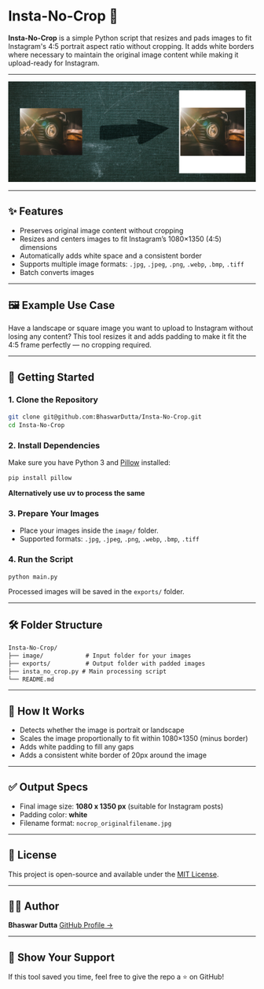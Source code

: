 # Insta-No-Crop 📸

**Insta-No-Crop** is a simple Python script that resizes and pads images to fit Instagram's 4:5 portrait aspect ratio without cropping. It adds white borders where necessary to maintain the original image content while making it upload-ready for Instagram.

-----

![image_to_no_crop](https://github.com/BhaswarDutta/Insta-No-Crop/blob/master/image_to_no_crop.jpg?raw=true)

-----

## ✨ Features

  * Preserves original image content without cropping
  * Resizes and centers images to fit Instagram’s 1080×1350 (4:5) dimensions
  * Automatically adds white space and a consistent border
  * Supports multiple image formats: `.jpg`, `.jpeg`, `.png`, `.webp`, `.bmp`, `.tiff`
  * Batch converts images

-----

## 🖼 Example Use Case

Have a landscape or square image you want to upload to Instagram without losing any content? This tool resizes it and adds padding to make it fit the 4:5 frame perfectly — no cropping required.

-----

## 🚀 Getting Started

### 1\. Clone the Repository

```bash
git clone git@github.com:BhaswarDutta/Insta-No-Crop.git
cd Insta-No-Crop
```

### 2\. Install Dependencies

Make sure you have Python 3 and [Pillow](https://python-pillow.org/) installed:

```bash
pip install pillow
```
**Alternatively use uv to process the same**

### 3\. Prepare Your Images

  * Place your images inside the `image/` folder.
  * Supported formats: `.jpg`, `.jpeg`, `.png`, `.webp`, `.bmp`, `.tiff`

### 4\. Run the Script

```bash
python main.py
```

Processed images will be saved in the `exports/` folder.

-----

## 🛠 Folder Structure

```
Insta-No-Crop/
├── image/            # Input folder for your images
├── exports/          # Output folder with padded images
├── insta_no_crop.py # Main processing script
└── README.md
```

-----

## 🧠 How It Works

  * Detects whether the image is portrait or landscape
  * Scales the image proportionally to fit within 1080×1350 (minus border)
  * Adds white padding to fill any gaps
  * Adds a consistent white border of 20px around the image

-----

## ✅ Output Specs

  * Final image size: **1080 x 1350 px** (suitable for Instagram posts)
  * Padding color: **white**
  * Filename format: `nocrop_originalfilename.jpg`

-----

## 📃 License

This project is open-source and available under the [MIT License](https://www.google.com/search?q=LICENSE).

-----

## 🙋‍♂️ Author

**Bhaswar Dutta**
[GitHub Profile →](https://github.com/BhaswarDutta)

-----

## 🌟 Show Your Support

If this tool saved you time, feel free to give the repo a ⭐ on GitHub\!

